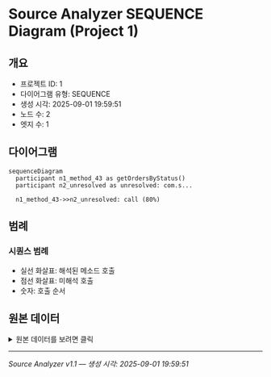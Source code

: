 # Source Analyzer SEQUENCE Diagram (Project 1)

## 개요
- 프로젝트 ID: 1
- 다이어그램 유형: SEQUENCE
- 생성 시각: 2025-09-01 19:59:51
- 노드 수: 2
- 엣지 수: 1

## 다이어그램

```mermaid
sequenceDiagram
  participant n1_method_43 as getOrdersByStatus()
  participant n2_unresolved as unresolved: com.s...

  n1_method_43->>n2_unresolved: call (80%)
```

## 범례

### 시퀀스 범례
- 실선 화살표: 해석된 메소드 호출
- 점선 화살표: 미해석 호출
- 숫자: 호출 순서

## 원본 데이터

<details>
<summary>원본 데이터를 보려면 클릭</summary>

노드 목록 (2)
```json
  method:43: getOrdersByStatus() (method)
  unresolved:com.selectOrdersByStatus: unresolved: com.selectOrdersByStatus (unresolved)
```

엣지 목록 (1)
```json
  method:43 -> unresolved:com.selectOrdersByStatus (call)
```

</details>

---
*Source Analyzer v1.1 — 생성 시각: 2025-09-01 19:59:51*